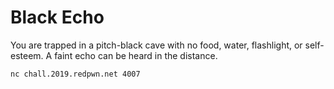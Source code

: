 # Black Echo

You are trapped in a pitch-black cave with no food, water, flashlight, or self-esteem. A faint echo can be heard in the distance.

`nc chall.2019.redpwn.net 4007`
